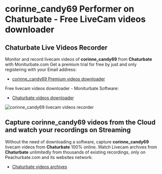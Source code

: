 # corinne_candy69 Performer on Chaturbate - Free LiveCam videos downloader

## Chaturbate Live Videos Recorder

Monitor and record livecam videos of **corinne_candy69** from **Chaturbate** with Moniturbate.com
Get a premium trial for free by just and only registering with your Email address:
* [corinne_candy69 Premium videos downloader](https://moniturbate.com/request-demo-licence-key.html)

Free livecam videos downloader - Moniturbate Software:
* [Chaturbate videos downloader](https://moniturbate.com/moniturbate-download-software.html)

![corinne_candy69 livecam videos recorder](https://peachurnet.com/templates/moniturbate-software.png)


## Capture corinne_candy69 videos from the Cloud and watch your recordings on Streaming

Without the need of downloading a software, capture **corinne_candy69** livecam videos from **Chaturbate** 100% online.
Watch Livecam archives from **Chaturbate** unlimitedly from thousands of existing recordings, only on Peachurbate.com and its websites network:
* [Chaturbate videos archives](https://peachurnet.com/)